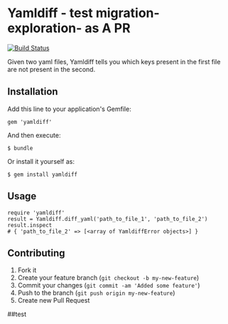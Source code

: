 # Yamldiff - test migration-exploration- as A PR
[![Build Status](https://travis-ci.org/wallace/yamldiff.png)](https://travis-ci.org/wallace/yamldiff)

Given two yaml files, Yamldiff tells you which keys present in the first file
are not present in the second.

## Installation

Add this line to your application's Gemfile:

    gem 'yamldiff'

And then execute:

    $ bundle

Or install it yourself as:

    $ gem install yamldiff

## Usage

    require 'yamldiff'
    result = Yamldiff.diff_yaml('path_to_file_1', 'path_to_file_2')
    result.inspect
    # { 'path_to_file_2' => [<array of YamldiffError objects>] }

## Contributing

1. Fork it
2. Create your feature branch (`git checkout -b my-new-feature`)
3. Commit your changes (`git commit -am 'Added some feature'`)
4. Push to the branch (`git push origin my-new-feature`)
5. Create new Pull Request

##test
